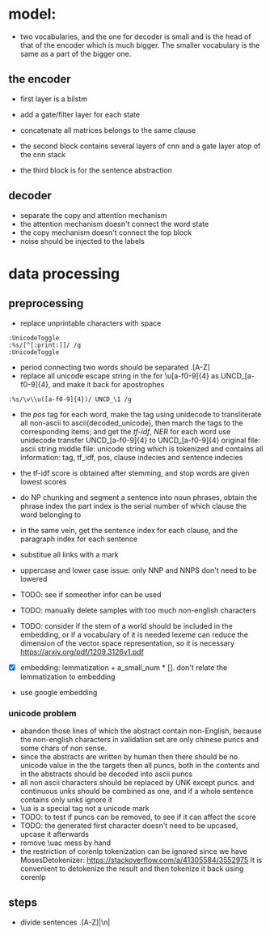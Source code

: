 # model:

* two vocabularies, and the one for decoder is small and is the head of that of the encoder which is much bigger. The smaller vocabulary is the same as a part of the bigger one.

## the encoder

* first layer is a bilstm
* add a gate/filter layer for each state
* concatenate all matrices belongs to the same clause

* the second block contains several layers of cnn and a gate layer atop of the cnn stack

* the third block is for the sentence abstraction

## decoder
* separate the copy and attention mechanism
* the attention mechanism doesn't connect the word state
* the copy mechanism doesn't connect the top block
* noise should be injected to the labels 

# data processing
## preprocessing

  * replace unprintable characters with space
  ```vim
  :UnicodeToggle
  :%s/[^[:print:]]/ /g
  :UnicodeToggle
  ```
  * period connecting two words should be separated
      \.[A-Z]
  * replace all unicode escape string in the for \u[a-f0-9]{4} as UNCD_[a-f0-9]{4}, and make it back for apostrophes
  ```vim
  :%s/\v\\u([a-f0-9]{4})/ UNCD_\1 /g
  ```
  * the *pos* tag for each word, make the tag using unidecode to transliterate all non-ascii to ascii(decoded_unicode), then march the tags to the corresponding items; and get the *tf-idf*, *NER* for each word
    use unidecode transfer UNCD_[a-f0-9]{4} to UNCD_[a-f0-9]{4}
    original file: ascii string
    middle file: unicode string which is tokenized and contains all information: tag, tf_idf, pos, clause indecies and sentence indecies

  * the tf-idf score is obtained after stemming, and stop words are given lowest scores
  * do NP chunking and segment a sentence into noun phrases, obtain the phrase index
      the part index is the serial number of which clause the word belonging to 
  * in the same vein, get the sentence index for each clause, and the paragraph index for each sentence
  * substitue all links with a mark
  * uppercase and lower case issue: only NNP and NNPS don't need to be lowered
  * TODO: see if someother infor can be used
  * TODO: manually delete samples with too much non-english characters
  * TODO: consider if the stem of a world should be included in the embedding, or if a vocabulary of it is needed
    lexeme can reduce the dimension of the vector space representation, so it is necessary
    https://arxiv.org/pdf/1209.3126v1.pdf
  * [x] embedding: lemmatization + a_small_num * []. don't relate the lemmatization to embedding
  * use google embedding

### unicode problem
  * abandon those lines of which the abstract contain non-English, because the non-english characters in validation set are only chinese puncs and some chars of non sense. 
  * since the abstracts are written by human then there should be no unicode value in the the targets then all puncs, both in the contents and in the abstracts should be decoded into ascii puncs
  * all non ascii characters should be replaced by UNK except puncs. and continuous unks should be combined as one, and if a whole sentence contains only unks ignore it
  * \ua is a special tag not a unicode mark
  * TODO: to test if puncs can be removed, to see if it can affect the score
  * TODO: the generated first character doesn't need to be upcased, upcase it afterwards
  * remove \uac mess by hand
  * the restriction of corenlp tokenization can be ignored since we have MosesDetokenizer: https://stackoverflow.com/a/41305584/3552975 It is convenient to detokenize the result and then tokenize it back using corenlp

## steps
  * divide sentences
      \.[A-Z]|\\n|
